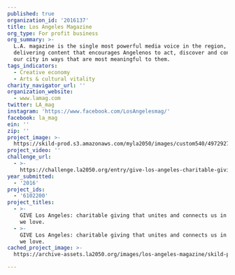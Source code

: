 ```yaml
---
published: true
organization_id: '2016137'
title: Los Angeles Magazine
org_type: For profit business
org_summary: >-
  L.A. magazine is the single most powerful media voice in the region,
  delivering content that encourages Angelenos to act, discover and connect in
  our city in ways that are most meaningful to them.
tags_indicators:
  - Creative economy
  - Arts & cultural vitality
charity_navigator_url: ''
organization_website:
  - www.lamag.com
twitter: LA_mag
instagram: 'https://www.facebook.com/LosAngelesmag/'
facebook: la_mag
ein: ''
zip: ''
project_image: >-
  https://skild-prod.s3.amazonaws.com/myla2050/images/custom540/4972927725741-team91.jpg
project_video: ''
challenge_url:
  - >-
    https://challenge.la2050.org/entry/give-los-angeles-charitable-giving-that-unites-and-connects-us-in-the-city-we-love
year_submitted:
  - '2016'
project_ids:
  - '6102200'
project_titles:
  - >-
    GIVE Los Angeles: charitable giving that unites and connects us in the city
    we love. 
  - >-
    GIVE Los Angeles: charitable giving that unites and connects us in the city
    we love.
cached_project_image: >-
  https://archive-assets.la2050.org/images/los-angeles-magazine/skild-prod.s3.amazonaws.com/myla2050/images/custom540/4972927725741-team91.jpg

---
```

